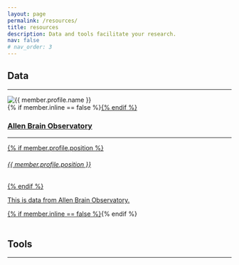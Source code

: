 ```yaml
---
layout: page
permalink: /resources/
title: resources
description: Data and tools facilitate your research.
nav: false
# nav_order: 3
---
```


## Data

---

<div class="resources">
<div class="card hoverable">
    <div class="row">
        <div class="col-sm-6 col-md-4 mb-auto mb-md-auto">
            <img src="{{ 'assets/img/allen.jpg' | relative_url }}" class="img-fluid rounded-circle" alt="{{ member.profile.name }}" />
        </div>
        <div class="col-sm-6 col-md-8 mb-auto mb-md-auto">
            <div class="card-body">
                {% if member.inline == false %}<a href="{{ member.url | relative_url }}">{% endif %}
                <h3 class="card-title">Allen Brain Observatory</h3>
                <hr>
                {% if member.profile.position %}<h6 class="card-subtitle mb-2 text-muted">{{ member.profile.position }}</h6>{% endif %}
                <p class="card-text">
                    This is data from Allen Brain Observatory.
                </p>
                {% if member.inline == false %}</a>{% endif %}
            </div>
        </div>
    </div>
</div>
</div>

<br/>

## Tools

---